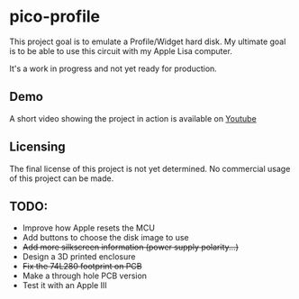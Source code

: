 # pico-profile

This project goal is to emulate a Profile/Widget hard disk.
My ultimate goal is to be able to use this circuit with my Apple Lisa computer.

It's a work in progress and not yet ready for production.

## Demo
A short video showing the project in action is available on [Youtube](https://youtu.be/dQjzqoluw7A)

## Licensing
The final license of this project is not yet determined.
No commercial usage of this project can be made.

## TODO:
- Improve how Apple resets the MCU
- Add buttons to choose the disk image to use
- ~~Add more silkscreen information (power supply polarity...)~~
- Design a 3D printed enclosure
- ~~Fix the 74L280 footprint on PCB~~
- Make a through hole PCB version
- Test it with an Apple III
